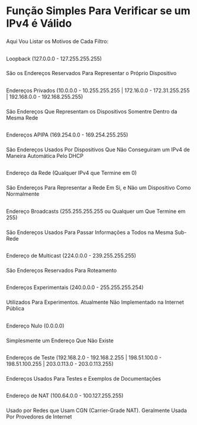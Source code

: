 # Função Simples Para Verificar se um IPv4 é Válido

###
Aqui Vou Listar os Motivos de Cada Filtro:
##


Loopback (127.0.0.0 - 127.255.255.255)
###
São os Endereços Reservados Para Representar o Próprio Dispositivo


##
Endereços Privados (10.0.0.0 - 10.255.255.255 | 172.16.0.0 - 172.31.255.255 | 192.168.0.0 - 192.168.255.255)
###
São Endereços Que Representam os Dispositivos Somentre Dentro da Mesma Rede


##
Endereços APIPA (169.254.0.0 - 169.254.255.255)
###
São Endereços Usados Por Dispositivos Que Não Conseguiram um IPv4 de Maneira Automática Pelo DHCP


##
Endereço da Rede (Qualquer IPv4 que Termine em 0)
###
São Endereços Para Representar a Rede Em Si, e Não um Dispositivo Como Normalmente


##
Endereço Broadcasts (255.255.255.255 ou Qualquer um Que Termine em 255)
###
São Endereços Usados Para Passar Informações a Todos na Mesma Sub-Rede


##
Endereço de Multicast (224.0.0.0 - 239.255.255.255)
###
São Endereços Reservados Para Roteamento


##
Endereços Experimentais (240.0.0.0 - 255.255.255.254)
###
Utilizados Para Experimentos. Atualmente Não Implementado na Internet Pública


##
Endereço Nulo (0.0.0.0)
###
Simplesmente um Endereço Que Não Existe


##
Endereços de Teste (192.168.2.0 - 192.168.2.255 | 198.51.100.0 - 198.51.100.255 | 203.0.113.0 - 203.0.113.255)
###
Endereços Usados Para Testes e Exemplos de Documentações


##
Endereço de NAT (100.64.0.0 - 100.127.255.255)
###
Usado por Redes que Usam CGN (Carrier-Grade NAT). Geralmente Usada Por Provedores de Internet
